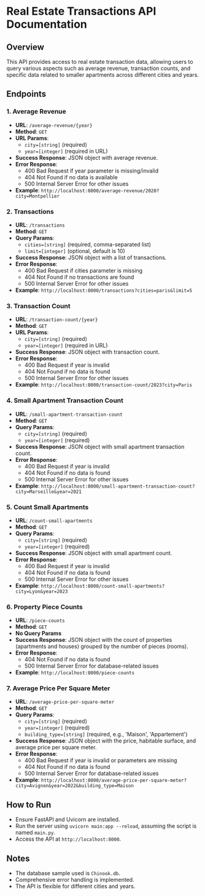 # Real Estate Transactions API Documentation

## Overview

This API provides access to real estate transaction data, allowing users to query various aspects such as average revenue, transaction counts, and specific data related to smaller apartments across different cities and years.

## Endpoints

### 1. Average Revenue
- **URL**: `/average-revenue/{year}`
- **Method**: `GET`
- **URL Params**: 
  - `city=[string]` (required)
  - `year=[integer]` (required in URL)
- **Success Response**: JSON object with average revenue.
- **Error Response**: 
  - 400 Bad Request if year parameter is missing/invalid
  - 404 Not Found if no data is available
  - 500 Internal Server Error for other issues
- **Example**: `http://localhost:8000/average-revenue/2020?city=Montpellier`

### 2. Transactions
- **URL**: `/transactions`
- **Method**: `GET`
- **Query Params**: 
  - `cities=[string]` (required, comma-separated list)
  - `limit=[integer]` (optional, default is 10)
- **Success Response**: JSON object with a list of transactions.
- **Error Response**: 
  - 400 Bad Request if cities parameter is missing
  - 404 Not Found if no transactions are found
  - 500 Internal Server Error for other issues
- **Example**: `http://localhost:8000/transactions?cities=paris&limit=5`

### 3. Transaction Count
- **URL**: `/transaction-count/{year}`
- **Method**: `GET`
- **URL Params**: 
  - `city=[string]` (required)
  - `year=[integer]` (required in URL)
- **Success Response**: JSON object with transaction count.
- **Error Response**: 
  - 400 Bad Request if year is invalid
  - 404 Not Found if no data is found
  - 500 Internal Server Error for other issues
- **Example**: `http://localhost:8000/transaction-count/2023?city=Paris`

### 4. Small Apartment Transaction Count
- **URL**: `/small-apartment-transaction-count`
- **Method**: `GET`
- **Query Params**: 
  - `city=[string]` (required)
  - `year=[integer]` (required)
- **Success Response**: JSON object with small apartment transaction count.
- **Error Response**: 
  - 400 Bad Request if year is invalid
  - 404 Not Found if no data is found
  - 500 Internal Server Error for other issues
- **Example**: `http://localhost:8000/small-apartment-transaction-count?city=Marseille&year=2021`

### 5. Count Small Apartments
- **URL**: `/count-small-apartments`
- **Method**: `GET`
- **Query Params**: 
  - `city=[string]` (required)
  - `year=[integer]` (required)
- **Success Response**: JSON object with small apartment count.
- **Error Response**: 
  - 400 Bad Request if year is invalid
  - 404 Not Found if no data is found
  - 500 Internal Server Error for other issues
- **Example**: `http://localhost:8000/count-small-apartments?city=Lyon&year=2023`

### 6. Property Piece Counts
- **URL**: `/piece-counts`
- **Method**: `GET`
- **No Query Params**
- **Success Response**: JSON object with the count of properties (apartments and houses) grouped by the number of pieces (rooms).
- **Error Response**: 
  - 404 Not Found if no data is found
  - 500 Internal Server Error for database-related issues
- **Example**: `http://localhost:8000/piece-counts`

### 7. Average Price Per Square Meter
- **URL**: `/average-price-per-square-meter`
- **Method**: `GET`
- **Query Params**: 
  - `city=[string]` (required)
  - `year=[integer]` (required)
  - `building_type=[string]` (required, e.g., 'Maison', 'Appartement')
- **Success Response**: JSON object with the price, habitable surface, and average price per square meter.
- **Error Response**: 
  - 400 Bad Request if year is invalid or parameters are missing
  - 404 Not Found if no data is found
  - 500 Internal Server Error for database-related issues
- **Example**: `http://localhost:8000/average-price-per-square-meter?city=Avignon&year=2022&building_type=Maison`


## How to Run

- Ensure FastAPI and Uvicorn are installed.
- Run the server using `uvicorn main:app --reload`, assuming the script is named `main.py`.
- Access the API at `http://localhost:8000`.

## Notes

- The database sample used is `Chinook.db`.
- Comprehensive error handling is implemented.
- The API is flexible for different cities and years.
